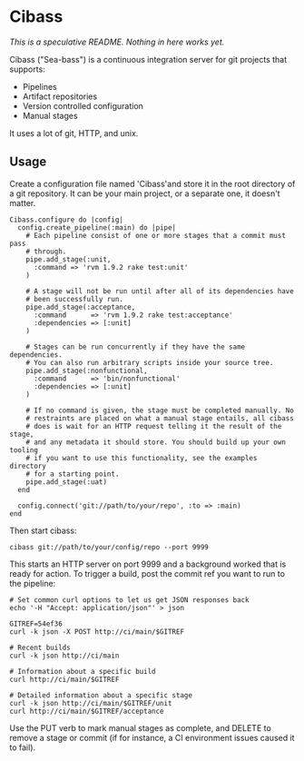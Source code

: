 Cibass
======

*This is a speculative README. Nothing in here works yet.*

Cibass ("Sea-bass") is a continuous integration server for git projects that supports:

* Pipelines
* Artifact repositories
* Version controlled configuration
* Manual stages

It uses a lot of git, HTTP, and unix.

Usage
-----

Create a configuration file named 'Cibass'and store it in the root directory of
a git repository. It can be your main project, or a separate one, it doesn't
matter.

    Cibass.configure do |config|
      config.create_pipeline(:main) do |pipe|
        # Each pipeline consist of one or more stages that a commit must pass
        # through.
        pipe.add_stage(:unit,
          :command => 'rvm 1.9.2 rake test:unit'
        )

        # A stage will not be run until after all of its dependencies have
        # been successfully run.
        pipe.add_stage(:acceptance,
          :command      => 'rvm 1.9.2 rake test:acceptance'
          :dependencies => [:unit]
        )

        # Stages can be run concurrently if they have the same dependencies.
        # You can also run arbitrary scripts inside your source tree.
        pipe.add_stage(:nonfunctional,
          :command      => 'bin/nonfunctional'
          :dependencies => [:unit]
        )

        # If no command is given, the stage must be completed manually. No
        # restraints are placed on what a manual stage entails, all cibass
        # does is wait for an HTTP request telling it the result of the stage,
        # and any metadata it should store. You should build up your own tooling
        # if you want to use this functionality, see the examples directory
        # for a starting point.
        pipe.add_stage(:uat)
      end

      config.connect('git://path/to/your/repo', :to => :main)
    end

Then start cibass:

    cibass git://path/to/your/config/repo --port 9999

This starts an HTTP server on port 9999 and a background worked that is ready
for action. To trigger a build, post the commit ref you want to run to the
pipeline:

    # Set common curl options to let us get JSON responses back
    echo '-H "Accept: application/json"' > json

    GITREF=54ef36
    curl -k json -X POST http://ci/main/$GITREF

    # Recent builds
    curl -k json http://ci/main

    # Information about a specific build
    curl http://ci/main/$GITREF

    # Detailed information about a specific stage
    curl -k json http://ci/main/$GITREF/unit
    curl http://ci/main/$GITREF/acceptance

Use the PUT verb to mark manual stages as complete, and DELETE to remove a
stage or commit (if for instance, a CI environment issues caused it to fail).

